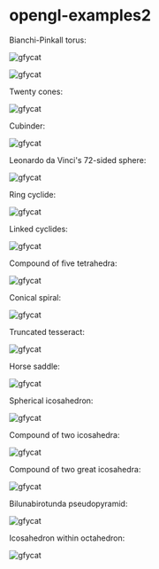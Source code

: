 # opengl-examples2

Bianchi-Pinkall torus:

![gfycat](https://thumbs.gfycat.com/MetallicLimpEft-size_restricted.gif)

![gfycat](https://thumbs.gfycat.com/FormalConcernedAnnelid-size_restricted.gif)

Twenty cones:

![gfycat](https://thumbs.gfycat.com/DeepCluelessKissingbug-size_restricted.gif)

Cubinder:

![gfycat](https://thumbs.gfycat.com/ThatOccasionalGraysquirrel-size_restricted.gif)

Leonardo da Vinci's 72-sided sphere:

![gfycat](https://thumbs.gfycat.com/UnhealthyEdibleCheetah-size_restricted.gif)

Ring cyclide:

![gfycat](https://thumbs.gfycat.com/PertinentPepperyIrishwaterspaniel-size_restricted.gif)

Linked cyclides:

![gfycat](https://thumbs.gfycat.com/RealRigidBoa-size_restricted.gif)

Compound of five tetrahedra:

![gfycat](https://thumbs.gfycat.com/DisfiguredAngelicCuckoo-size_restricted.gif)

Conical spiral:

![gfycat](https://thumbs.gfycat.com/MajorGenerousAlligatorgar-size_restricted.gif)

Truncated tesseract:

![gfycat](https://thumbs.gfycat.com/CleverFoolishAfricanmolesnake-size_restricted.gif)

Horse saddle:

![gfycat](https://thumbs.gfycat.com/InsecureAnxiousArcherfish-size_restricted.gif)

Spherical icosahedron:

![gfycat](https://thumbs.gfycat.com/CheapImmediateAppaloosa-size_restricted.gif)

Compound of two icosahedra:

![gfycat](https://thumbs.gfycat.com/QuerulousWigglyGibbon-size_restricted.gif)

Compound of two great icosahedra:

![gfycat](https://thumbs.gfycat.com/FavorableEntireEyas-size_restricted.gif)

Bilunabirotunda pseudopyramid:

![gfycat](https://thumbs.gfycat.com/PartialGoodnaturedLeonberger-size_restricted.gif)

Icosahedron within octahedron:

![gfycat](https://thumbs.gfycat.com/OrangeVictoriousHoneyeater-size_restricted.gif)